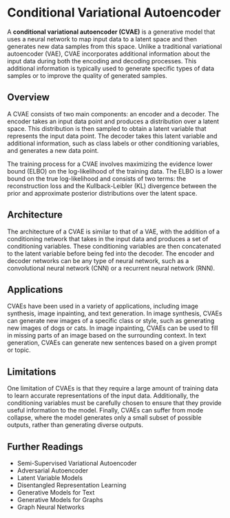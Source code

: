 # Conditional Variational Autoencoder

A **conditional variational autoencoder (CVAE)** is a generative model that uses a neural network to map input data to a latent space and then generates new data samples from this space. Unlike a traditional variational autoencoder (VAE), CVAE incorporates additional information about the input data during both the encoding and decoding processes. This additional information is typically used to generate specific types of data samples or to improve the quality of generated samples.

## Overview

A CVAE consists of two main components: an encoder and a decoder. The encoder takes an input data point and produces a distribution over a latent space. This distribution is then sampled to obtain a latent variable that represents the input data point. The decoder takes this latent variable and additional information, such as class labels or other conditioning variables, and generates a new data point.

The training process for a CVAE involves maximizing the evidence lower bound (ELBO) on the log-likelihood of the training data. The ELBO is a lower bound on the true log-likelihood and consists of two terms: the reconstruction loss and the Kullback-Leibler (KL) divergence between the prior and approximate posterior distributions over the latent space.

## Architecture

The architecture of a CVAE is similar to that of a VAE, with the addition of a conditioning network that takes in the input data and produces a set of conditioning variables. These conditioning variables are then concatenated to the latent variable before being fed into the decoder. The encoder and decoder networks can be any type of neural network, such as a convolutional neural network (CNN) or a recurrent neural network (RNN).

## Applications

CVAEs have been used in a variety of applications, including image synthesis, image inpainting, and text generation. In image synthesis, CVAEs can generate new images of a specific class or style, such as generating new images of dogs or cats. In image inpainting, CVAEs can be used to fill in missing parts of an image based on the surrounding context. In text generation, CVAEs can generate new sentences based on a given prompt or topic.

## Limitations

One limitation of CVAEs is that they require a large amount of training data to learn accurate representations of the input data. Additionally, the conditioning variables must be carefully chosen to ensure that they provide useful information to the model. Finally, CVAEs can suffer from mode collapse, where the model generates only a small subset of possible outputs, rather than generating diverse outputs.

## Further Readings

- Semi-Supervised Variational Autoencoder
- Adversarial Autoencoder
- Latent Variable Models
- Disentangled Representation Learning
- Generative Models for Text
- Generative Models for Graphs
- Graph Neural Networks
